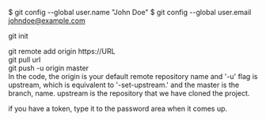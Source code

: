$ git config --global user.name "John Doe" 
$ git config --global user.email johndoe@example.com 
 
git init 
 
git remote add origin https://URL  
git pull url  
git push -u origin master  
In the code, the origin is your default remote repository name and '-u' flag is   upstream, which is equivalent to '-set-upstream.' and the master is the branch, name.   upstream is the repository that we have cloned the project.  

if you have a token, type it to the password area when it comes up.  
 